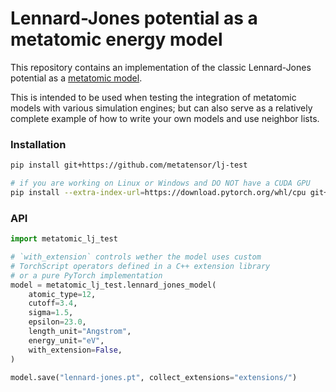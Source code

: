 # Lennard-Jones potential as a metatomic energy model

This repository contains an implementation of the classic Lennard-Jones
potential as a [metatomic
model](https://lab-cosmo.github.io/metatensor/latest/atomistic/index.html).

This is intended to be used when testing the integration of metatomic models
with various simulation engines; but can also serve as a relatively complete
example of how to write your own models and use neighbor lists.

### Installation

```bash
pip install git+https://github.com/metatensor/lj-test

# if you are working on Linux or Windows and DO NOT have a CUDA GPU
pip install --extra-index-url=https://download.pytorch.org/whl/cpu git+https://github.com/metatensor/lj-test
```

### API

```python
import metatomic_lj_test

# `with_extension` controls wether the model uses custom
# TorchScript operators defined in a C++ extension library
# or a pure PyTorch implementation
model = metatomic_lj_test.lennard_jones_model(
    atomic_type=12,
    cutoff=3.4,
    sigma=1.5,
    epsilon=23.0,
    length_unit="Angstrom",
    energy_unit="eV",
    with_extension=False,
)

model.save("lennard-jones.pt", collect_extensions="extensions/")
```
